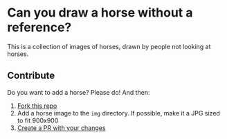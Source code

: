 # Can you draw a horse without a reference?

This is a collection of images of horses, drawn by people not looking at horses.

## Contribute

Do you want to add a horse? Please do! And then:

1. <a href="https://github.com/davepagurek/horse-drawings/fork">Fork this repo</a>
2. Add a horse image to the `img` directory. If possible, make it a JPG sized to fit 900x900
3. <a href="https://github.com/davepagurek/horse-drawings/compare">Create a PR with your changes</a>
